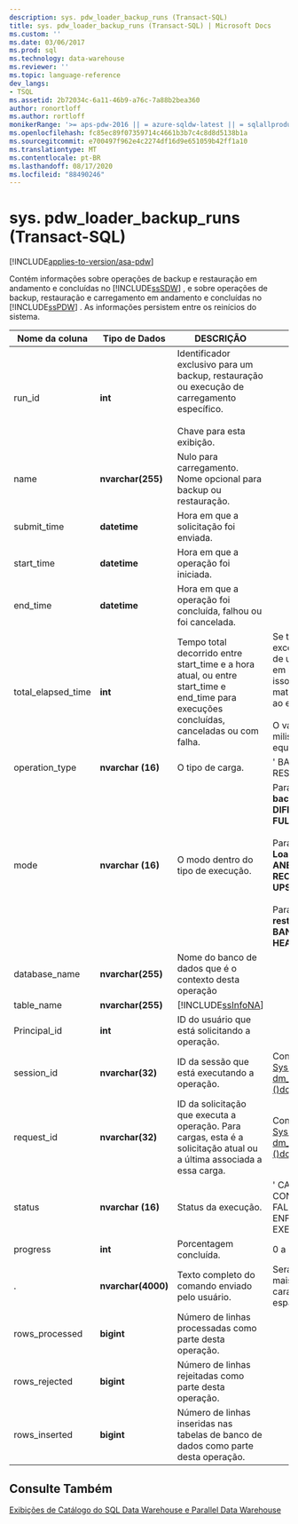 ```yaml
---
description: sys. pdw_loader_backup_runs (Transact-SQL)
title: sys. pdw_loader_backup_runs (Transact-SQL) | Microsoft Docs
ms.custom: ''
ms.date: 03/06/2017
ms.prod: sql
ms.technology: data-warehouse
ms.reviewer: ''
ms.topic: language-reference
dev_langs:
- TSQL
ms.assetid: 2b72034c-6a11-46b9-a76c-7a88b2bea360
author: ronortloff
ms.author: rortloff
monikerRange: '>= aps-pdw-2016 || = azure-sqldw-latest || = sqlallproducts-allversions'
ms.openlocfilehash: fc85ec89f07359714c4661b3b7c4c8d8d5138b1a
ms.sourcegitcommit: e700497f962e4c2274df16d9e651059b42ff1a10
ms.translationtype: MT
ms.contentlocale: pt-BR
ms.lasthandoff: 08/17/2020
ms.locfileid: "88490246"
---
```

# <a name="syspdw_loader_backup_runs-transact-sql"></a>sys. pdw_loader_backup_runs (Transact-SQL)
[!INCLUDE[applies-to-version/asa-pdw](../../includes/applies-to-version/asa-pdw.md)]

  Contém informações sobre operações de backup e restauração em andamento e concluídas no [!INCLUDE[ssSDW](../../includes/sssdw-md.md)] , e sobre operações de backup, restauração e carregamento em andamento e concluídas no [!INCLUDE[ssPDW](../../includes/sspdw-md.md)] . As informações persistem entre os reinícios do sistema.  
  
|Nome da coluna|Tipo de Dados|DESCRIÇÃO|Intervalo|  
|-----------------|---------------|-----------------|-----------|  
|run_id|**int**|Identificador exclusivo para um backup, restauração ou execução de carregamento específico.<br /><br /> Chave para esta exibição.||  
|name|**nvarchar(255)**|Nulo para carregamento. Nome opcional para backup ou restauração.||  
|submit_time|**datetime**|Hora em que a solicitação foi enviada.||  
|start_time|**datetime**|Hora em que a operação foi iniciada.||  
|end_time|**datetime**|Hora em que a operação foi concluída, falhou ou foi cancelada.||  
|total_elapsed_time|**int**|Tempo total decorrido entre start_time e a hora atual, ou entre start_time e end_time para execuções concluídas, canceladas ou com falha.|Se total_elapsed_time exceder o valor máximo de um inteiro (24,8 dias em milissegundos), isso causará falha de materialização devido ao estouro.<br /><br /> O valor máximo em milissegundos é equivalente a 24,8 dias.|  
|operation_type|**nvarchar (16)**|O tipo de carga.|' BACKUP ', ' LOAD ', ' RESTORE '|  
|mode|**nvarchar (16)**|O modo dentro do tipo de execução.|Para operation_type = **backup**<br />**DIFFERENTIAL**<br />**FULL**<br /><br /> Para operation_type = **Load**<br />**ANEXAR**<br />**RECARREGAR**<br />**UPSERT**<br /><br /> Para operation_type = **restaurar**<br />**BANCO**<br />**HEADER_ONLY**|  
|database_name|**nvarchar(255)**|Nome do banco de dados que é o contexto desta operação||  
|table_name|**nvarchar(255)**|[!INCLUDE[ssInfoNA](../../includes/ssinfona-md.md)]||  
|Principal_id|**int**|ID do usuário que está solicitando a operação.||  
|session_id|**nvarchar(32)**|ID da sessão que está executando a operação.|Consulte session_id em [Sys. dm_pdw_exec_sessions &#40;&#41;do Transact-SQL ](../../relational-databases/system-dynamic-management-views/sys-dm-pdw-exec-sessions-transact-sql.md).|  
|request_id|**nvarchar(32)**|ID da solicitação que executa a operação. Para cargas, esta é a solicitação atual ou a última associada a essa carga.|Consulte request_id em [Sys. dm_pdw_exec_requests &#40;&#41;do Transact-SQL ](../../relational-databases/system-dynamic-management-views/sys-dm-pdw-exec-requests-transact-sql.md).|  
|status|**nvarchar (16)**|Status da execução.|' CANCELADO ', ' CONCLUÍDO ', ' COM FALHA ', ' ENFILEIRADO ', ' EM EXECUÇÃO '|  
|progress|**int**|Porcentagem concluída.|0 a 100|  
|.|**nvarchar(4000)**|Texto completo do comando enviado pelo usuário.|Será truncado se tiver mais de 4000 caracteres (contando espaços).|  
|rows_processed|**bigint**|Número de linhas processadas como parte desta operação.||  
|rows_rejected|**bigint**|Número de linhas rejeitadas como parte desta operação.||  
|rows_inserted|**bigint**|Número de linhas inseridas nas tabelas de banco de dados como parte desta operação.||  
  
## <a name="see-also"></a>Consulte Também  
 [Exibições de Catálogo do SQL Data Warehouse e Parallel Data Warehouse](../../relational-databases/system-catalog-views/sql-data-warehouse-and-parallel-data-warehouse-catalog-views.md)  
  
  
